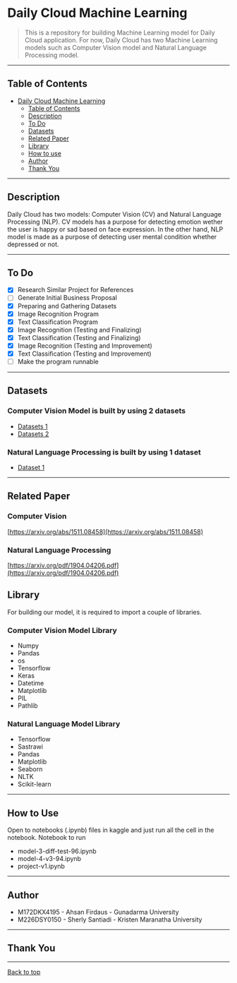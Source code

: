 # Daily Cloud Machine Learning

> This is a repository for building Machine Learning model for Daily Cloud application. For now, Daily Cloud has two Machine Learning models such as Computer Vision model and Natural Language Processing model.

<hr>

## Table of Contents


- [Daily Cloud Machine Learning](#daily-cloud-machine-learning)
  - [Table of Contents](#table-of-contents)
  - [Description](#description)
  - [To Do](#to-do)
  - [Datasets](#datasets)
  - [Related Paper](#related-paper)
  - [Library](#library)
  - [How to use](#how-to-use)
  - [Author](#author)
  - [Thank You](#thank-you)

<hr>

## Description

Daily Cloud has two models: Computer Vision (CV) and Natural Language Processing (NLP). CV models has a purpose for detecting emotion wether the user is happy or sad based on face expression. In the other hand, NLP model is made as a purpose of detecting user mental condition whether depressed or not.

<hr>

## To Do
- [x] Research Similar Project for References
- [ ] Generate Initial Business Proposal
- [X] Preparing and Gathering Datasets 
- [x] Image Recognition Program
- [X] Text Classification Program
- [X] Image Recognition (Testing and Finalizing)
- [X] Text Classification (Testing and Finalizing)
- [X] Image Recognition (Testing and Improvement)
- [X] Text Classification (Testing and Improvement)
- [ ] Make the program runnable

<hr>

## Datasets 


### Computer Vision Model is built by using 2 datasets

* [Datasets 1](https://www.kaggle.com/datasets/ahsanfirdaus/happy-sad-7125)
* [Datasets 2](https://www.kaggle.com/datasets/ahsanfirdaus/emotion-dataset-2)

### Natural Language Processing is built by using 1 dataset

* [Dataset 1](https://www.kaggle.com/datasets/sxsntd/dataset)

<hr>

## Related Paper

### Computer Vision
[https://arxiv.org/abs/1511.08458](https://arxiv.org/abs/1511.08458)

### Natural Language Processing
[https://arxiv.org/pdf/1904.04206.pdf](https://arxiv.org/pdf/1904.04206.pdf)

## Library

For building our model, it is required to import a couple of libraries.
### Computer Vision Model Library
- Numpy
- Pandas
- os
- Tensorflow
- Keras
- Datetime
- Matplotlib
- PIL
- Pathlib

### Natural Language Model Library 
- Tensorflow
- Sastrawi
- Pandas
- Matplotlib
- Seaborn
- NLTK
- Scikit-learn

<hr>

## How to Use
Open to notebooks (.ipynb) files in kaggle and just run all the cell in the notebook.
Notebook to run 
- model-3-diff-test-96.ipynb
- model-4-v3-94.ipynb
- project-v1.ipynb

<hr>

## Author

* M172DKX4195 - Ahsan Firdaus - Gunadarma University 
* M226DSY0150 - Sherly Santiadi - Kristen Maranatha University 

<hr> 

## Thank You

<hr>

[Back to top](#daily-cloud-machine-learning)

